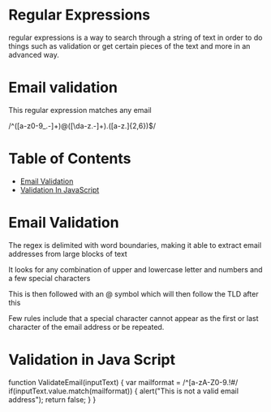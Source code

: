 # Regular Expressions
regular expressions is a way to search through a string of text in order to do things such as validation or get certain pieces of the text and more in an advanced way.

# Email validation
This regular expression matches any email

/^([a-z0-9_\.-]+)@([\da-z\.-]+)\.([a-z\.]{2,6})$/

# Table of Contents

- [Email Validation](#email)
- [Validation In JavaScript](#validation)

# Email Validation
The regex is delimited with word boundaries, making it able to extract email addresses from large blocks of text

It looks for any combination of upper and lowercase letter and numbers and a few special characters

This is then followed with an @ symbol which will then follow the TLD after this

Few rules include that a special character cannot appear as the first or last character of the email address or be repeated.

# Validation in Java Script

function ValidateEmail(inputText)
{
	var mailformat = /^[a-zA-Z0-9.!#$%&’*+/=?^_`{|}~-]+@[a-zA-Z0-9-]+(?:\.[a-zA-Z0-9-]+)*$/
	if(inputText.value.match(mailformat))
	{
		alert("This is not a valid email address");
		return false;
		}
}

